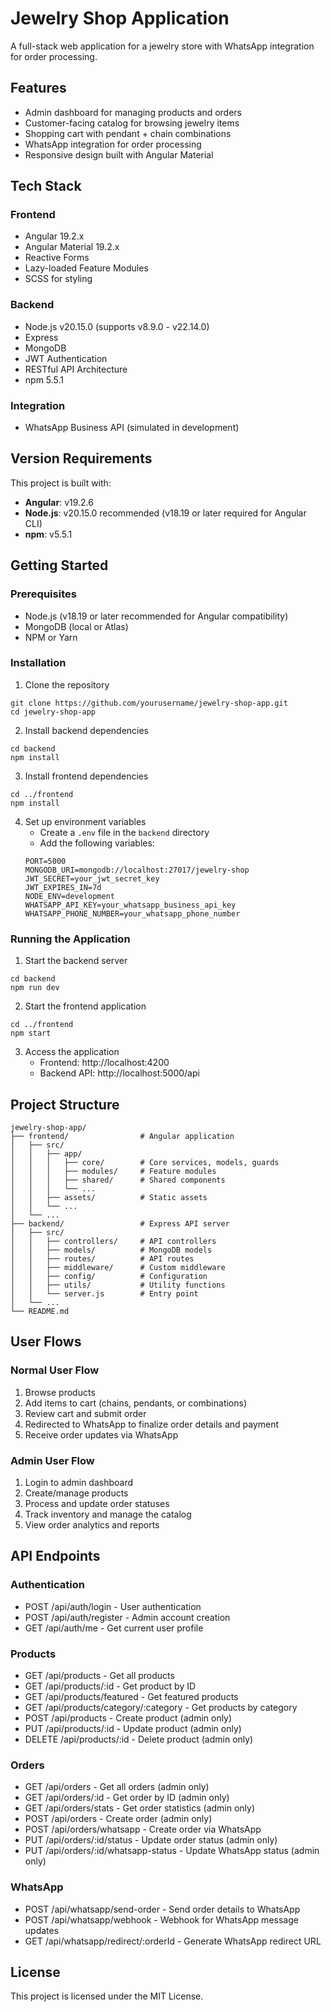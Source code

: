 # Jewelry Shop Application

A full-stack web application for a jewelry store with WhatsApp integration for order processing.

## Features

- Admin dashboard for managing products and orders
- Customer-facing catalog for browsing jewelry items
- Shopping cart with pendant + chain combinations
- WhatsApp integration for order processing
- Responsive design built with Angular Material

## Tech Stack

### Frontend
- Angular 19.2.x
- Angular Material 19.2.x
- Reactive Forms
- Lazy-loaded Feature Modules
- SCSS for styling

### Backend
- Node.js v20.15.0 (supports v8.9.0 - v22.14.0)
- Express
- MongoDB
- JWT Authentication
- RESTful API Architecture
- npm 5.5.1

### Integration
- WhatsApp Business API (simulated in development)

## Version Requirements
This project is built with:
- **Angular**: v19.2.6
- **Node.js**: v20.15.0 recommended (v18.19 or later required for Angular CLI)
- **npm**: v5.5.1

## Getting Started

### Prerequisites
- Node.js (v18.19 or later recommended for Angular compatibility)
- MongoDB (local or Atlas)
- NPM or Yarn

### Installation

1. Clone the repository
```
git clone https://github.com/yourusername/jewelry-shop-app.git
cd jewelry-shop-app
```

2. Install backend dependencies
```
cd backend
npm install
```

3. Install frontend dependencies
```
cd ../frontend
npm install
```

4. Set up environment variables
   - Create a `.env` file in the `backend` directory
   - Add the following variables:
   ```
   PORT=5000
   MONGODB_URI=mongodb://localhost:27017/jewelry-shop
   JWT_SECRET=your_jwt_secret_key
   JWT_EXPIRES_IN=7d
   NODE_ENV=development
   WHATSAPP_API_KEY=your_whatsapp_business_api_key
   WHATSAPP_PHONE_NUMBER=your_whatsapp_phone_number
   ```

### Running the Application

1. Start the backend server
```
cd backend
npm run dev
```

2. Start the frontend application
```
cd ../frontend
npm start
```

3. Access the application
   - Frontend: http://localhost:4200
   - Backend API: http://localhost:5000/api

## Project Structure

```
jewelry-shop-app/
├── frontend/                # Angular application
│   ├── src/
│   │   ├── app/
│   │   │   ├── core/        # Core services, models, guards
│   │   │   ├── modules/     # Feature modules
│   │   │   ├── shared/      # Shared components
│   │   │   └── ...
│   │   ├── assets/          # Static assets
│   │   └── ...
│   └── ...
├── backend/                 # Express API server
│   ├── src/
│   │   ├── controllers/     # API controllers
│   │   ├── models/          # MongoDB models
│   │   ├── routes/          # API routes
│   │   ├── middleware/      # Custom middleware
│   │   ├── config/          # Configuration
│   │   ├── utils/           # Utility functions
│   │   └── server.js        # Entry point
│   └── ...
└── README.md
```

## User Flows

### Normal User Flow
1. Browse products
2. Add items to cart (chains, pendants, or combinations)
3. Review cart and submit order
4. Redirected to WhatsApp to finalize order details and payment
5. Receive order updates via WhatsApp

### Admin User Flow
1. Login to admin dashboard
2. Create/manage products
3. Process and update order statuses
4. Track inventory and manage the catalog
5. View order analytics and reports

## API Endpoints

### Authentication
- POST /api/auth/login - User authentication
- POST /api/auth/register - Admin account creation
- GET /api/auth/me - Get current user profile

### Products
- GET /api/products - Get all products
- GET /api/products/:id - Get product by ID
- GET /api/products/featured - Get featured products
- GET /api/products/category/:category - Get products by category
- POST /api/products - Create product (admin only)
- PUT /api/products/:id - Update product (admin only)
- DELETE /api/products/:id - Delete product (admin only)

### Orders
- GET /api/orders - Get all orders (admin only)
- GET /api/orders/:id - Get order by ID (admin only)
- GET /api/orders/stats - Get order statistics (admin only)
- POST /api/orders - Create order (admin only)
- POST /api/orders/whatsapp - Create order via WhatsApp
- PUT /api/orders/:id/status - Update order status (admin only)
- PUT /api/orders/:id/whatsapp-status - Update WhatsApp status (admin only)

### WhatsApp
- POST /api/whatsapp/send-order - Send order details to WhatsApp
- POST /api/whatsapp/webhook - Webhook for WhatsApp message updates
- GET /api/whatsapp/redirect/:orderId - Generate WhatsApp redirect URL

## License

This project is licensed under the MIT License. 
